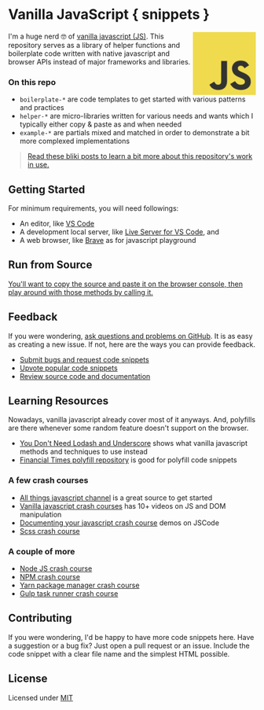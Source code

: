 # Vanilla JavaScript { snippets }

[<img align="right" alt="JavaScript" width="128rem" src="https://raw.githubusercontent.com/github/explore/80688e429a7d4ef2fca1e82350fe8e3517d3494d/topics/javascript/javascript.png"  />][all-things-js]

I'm a huge nerd :nerd_face: of [vanilla javascript (JS)][all-things-js]. This repository serves as a library of helper functions and boilerplate code written with native javascript and browser APIs instead of major frameworks and libraries.

### On this repo

- `boilerplate-*` are code templates to get started with various patterns and practices
- `helper-*` are micro-libraries written for various needs and wants which I typically either copy & paste as and when needed
- `example-*` are partials mixed and matched in order to demonstrate a bit more complexed implementations

> [Read these bliki posts to learn a bit more about this repository's work in use.][js-bliki]

## Getting Started

For minimum requirements, you will need followings:

- An editor, like [VS Code][download-vscode]
- A development local server, like [Live Server for VS Code][cc-liveserver], and
- A web browser, like [Brave][download-brave] as for javascript playground

## Run from Source

[You'll want to copy the source and paste it on the browser console, then play around with those methods by calling it.][cc-dom-select] 

## Feedback

If you were wondering, [ask questions and problems on GitHub][ama]. It is as easy as creating a new issue. If not, here are the ways you can provide feedback.

- [Submit bugs and request code snippets][new-issue]
- [Upvote popular code snippets][openned-issues]
- [Review source code and documentation][pull-requests]

## Learning Resources

Nowadays, vanilla javascript already cover most of it anyways. And, polyfills are there whenever some random feature doesn't support on the browser.

- [You Don't Need Lodash and Underscore][learning-yagni-repo] shows what vanilla javascript methods and techniques to use instead
- [Financial Times polyfill repository][learning-polyfills-repo] is good for polyfill code snippets

### A few crash courses

- [All things javascript channel][cc-all-things-js] is a great source to get started
- [Vanilla javascript crash courses][cc-vanilla-js] has 10+ videos on JS and DOM manipulation
- [Documenting your javascript crash course][cc-jsdoc] demos on JSCode
- [Scss crash course][cc-scss]

### A couple of more

- [Node JS crash course][cc-nodejs]
- [NPM crash course][cc-npm]
- [Yarn package manager crash course][cc-yarn]
- [Gulp task runner crash course][cc-gulp]

## Contributing

If you were wondering, I'd be happy to have more code snippets here. Have a suggestion or a bug fix? Just open a pull request or an issue. Include the code snippet with a clear file name and the simplest HTML possible.

## License

Licensed under [MIT][lic]

[lic]: LICENSE
[all-things-js]: https://github.com/topics/javascript?l=javascript
[ama]: https://github.com/kosalanuwan/ama/#readme
[js-bliki]: https://kosalanuwan.github.io/bliki/#javascript
[new-issue]: https://github.com/kosalanuwan/vanilla-js-snippets/issues/new
[openned-issues]: https://github.com/kosalanuwan/vanilla-js-snippets/issues
[pull-requests]: https://github.com/kosalanuwan/vanilla-js-snippets/pulls
[learning-yagni-repo]: https://github.com/you-dont-need/You-Dont-Need-Lodash-Underscore/#readme
[learning-polyfills-repo]: https://github.com/Financial-Times/polyfill-library
[cc-liveserver]: https://www.youtube.com/watch?v=WzE0yqwbdgU
[cc-dom-select]: https://www.youtube.com/watch?v=f-yLYjvPiLE
[cc-all-things-js]: https://www.youtube.com/c/AllThingsJavaScriptLLC/playlists
[cc-vanilla-js]: https://www.youtube.com/playlist?list=PLillGF-RfqbbnEGy3ROiLWk7JMCuSyQtX
[cc-jsdoc]: https://www.youtube.com/watch?v=YK-GurROGIg
[cc-scss]: https://www.youtube.com/watch?v=nu5mdN2JIwM
[cc-nodejs]: https://www.youtube.com/watch?v=fBNz5xF-Kx4
[cc-npm]: https://www.youtube.com/watch?v=jHDhaSSKmB0
[cc-yarn]: https://www.youtube.com/watch?v=g9_6KmiBISk
[cc-gulp]: https://www.youtube.com/watch?v=1rw9MfIleEg
[download-vscode]: https://code.visualstudio.com
[download-brave]: https://brave.com/latest